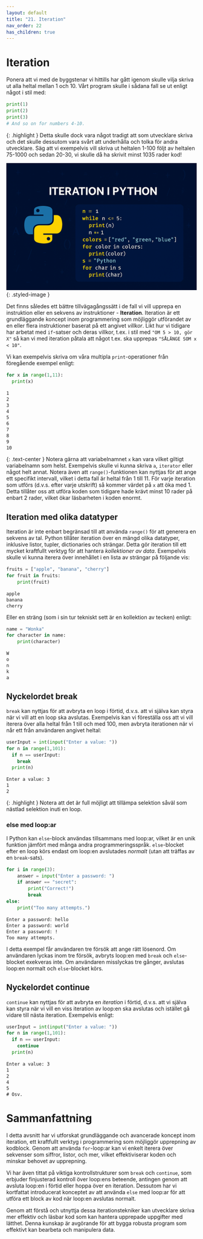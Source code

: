 ```yaml
---
layout: default
title: "21. Iteration"
nav_order: 22
has_children: true
---
```


# Iteration
Ponera att vi med de byggstenar vi hittills har gått igenom skulle vilja skriva ut alla heltal mellan 1 och 10. Vårt program skulle i sådana fall se ut enligt något i stil med:
```python
print(1)
print(2)
print(3)
# And so on for numbers 4-10.
```
{: .highlight }
Detta skulle dock vara något tradigt att som utvecklare skriva och det skulle dessutom vara svårt att underhålla och tolka för andra utvecklare. Säg att vi exempelvis vill skriva ut heltalen 1-100 följt av heltalen 75-1000 och sedan 20-30, vi skulle då ha skrivit minst 1035 rader kod!

![Iteration](../../assets/images/banners/ch21.png){: .styled-image }

Det finns således ett bättre tillvägagångssätt i de fall vi vill upprepa en instruktion eller en sekvens av instruktioner - **Iteration**. Iteration är ett grundläggande koncept inom programmering som möjliggör utförandet av en eller flera instruktioner baserat på ett angivet _villkor_. Likt hur vi tidigare har arbetat med `if`-satser och deras villkor, t.ex. i stil med `"OM 5 > 10, gör X"` så kan vi med iteration påtala att något t.ex. ska upprepas `"SÅLÄNGE SOM x < 10"`.

Vi kan exempelvis skriva om våra multipla `print`-operationer från föregående exempel enligt:
```python
for x in range(1,11):
  print(x)
```
<div class="code-example" markdown="1">
<pre><code>1
2
3
4
5
6
7
8
9
10</code></pre>
</div>

{: .text-center }
Notera gärna att variabelnamnet `x` kan vara vilket giltigt variabelnamn som helst. Exempelvis skulle vi kunna skriva `a`, `iterator` eller något helt annat. Notera även att `range()`-funktionen kan nyttjas för att ange ett specifikt intervall, vilket i detta fall är heltal från 1 till 11. För varje iteration som utförs (d.v.s. efter varje utskrift) så kommer värdet på `x` att öka med 1. Detta tillåter oss att utföra koden som tidigare hade krävt minst 10 rader på enbart 2 rader, vilket ökar läsbarheten i koden enormt.

## Iteration med olika datatyper
Iteration är inte enbart begränsad till att använda `range()` för att generera en sekvens av tal. Python tillåter iteration över en mängd olika datatyper, inklusive listor, tupler, dictionaries och strängar. Detta gör iteration till ett mycket kraftfullt verktyg för att hantera _kollektioner av data_. Exempelvis skulle vi kunna iterera över innehållet i en lista av strängar på följande vis:
```python
fruits = ["apple", "banana", "cherry"]
for fruit in fruits:
    print(fruit)
```
<div class="code-example" markdown="1">
<pre><code>apple
banana
cherry </code> </pre>
</div>

Eller en sträng (som i sin tur tekniskt sett är en kollektion av tecken) enligt:
```python
name = "Wonka"
for character in name:
    print(character)
```
<div class="code-example" markdown="1">
<pre><code>W
o
n
k
a</code> </pre>
</div>

## Nyckelordet break
`break` kan nyttjas för att avbryta en loop i förtid, d.v.s. att vi själva kan styra när vi vill att en loop ska avslutas. Exempelvis kan vi föreställa oss att vi vill iterera över alla heltal från 1 till och med 100, men avbryta iterationen när vi når ett från användaren angivet heltal:
```python
userInput = int(input("Enter a value: "))   
for n in range(1,101):
  if n == userInput:
    break
  print(n)
```
<div class="code-example" markdown="1">
<pre><code>Enter a value: 3
1
2 </code> </pre>
</div>

{: .highlight }
Notera att det är full möjligt att tillämpa selektion såväl som nästlad selektion inuti en loop.

### else med loop:ar
I Python kan `else`-block användas tillsammans med loop:ar, vilket är en unik funktion jämfört med många andra programmeringsspråk. `else`-blocket efter en loop körs endast om loop:en avslutades _normalt_ (utan att träffas av en `break`-sats).
```python
for i in range(3):
    answer = input("Enter a password: ")
    if answer == "secret":
        print("Correct!")
        break
else:
    print("Too many attempts.")
```
<div class="code-example" markdown="1">
<pre><code>Enter a password: hello
Enter a password: world
Enter a password: !
Too many attempts.</code> </pre>
</div>

I detta exempel får användaren tre försök att ange rätt lösenord. Om användaren lyckas inom tre försök, avbryts loop:en med `break` och `else`-blocket exekveras inte. Om användaren misslyckas tre gånger, avslutas loop:en normalt och `else`-blocket körs.

## Nyckelordet continue
`continue` kan nyttjas för att avbryta en _iteration_ i förtid, d.v.s. att vi själva kan styra när vi vill en viss iteration av loop:en ska avslutas och istället gå vidare till nästa iteration. Exempelvis enligt:
```python
userInput = int(input("Enter a value: "))   
for n in range(1,101):
  if n == userInput:
    continue
  print(n)
```
<div class="code-example" markdown="1">
<pre><code>Enter a value: 3
1
2
4
5
# Osv. </code> </pre>
</div>

# Sammanfattning
I detta avsnitt har vi utforskat grundläggande och avancerade koncept inom iteration, ett kraftfullt verktyg i programmering som möjliggör upprepning av kodblock. Genom att använda `for`-loop:ar kan vi enkelt iterera över sekvenser som siffror, listor, och mer, vilket effektiviserar koden och minskar behovet av upprepning.

Vi har även tittat på viktiga kontrollstrukturer som `break` och `continue`, som erbjuder finjusterad kontroll över loop:ens beteende, antingen genom att avsluta loop:en i förtid eller hoppa över en iteration. Dessutom har vi kortfattat introducerat konceptet av att använda `else` med loop:ar för att utföra ett block av kod när loop:en avslutas normalt.

Genom att förstå och utnyttja dessa iterationstekniker kan utvecklare skriva mer effektiv och läsbar kod som kan hantera upprepade uppgifter med lätthet. Denna kunskap är avgörande för att bygga robusta program som effektivt kan bearbeta och manipulera data.